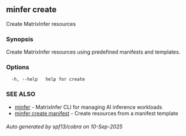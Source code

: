 ## minfer create

Create MatrixInfer resources

### Synopsis

Create MatrixInfer resources using predefined manifests and templates.

### Options

```
  -h, --help   help for create
```

### SEE ALSO

* [minfer](minfer.md)	 - MatrixInfer CLI for managing AI inference workloads
* [minfer create manifest](minfer_create_manifest.md)	 - Create resources from a manifest template

###### Auto generated by spf13/cobra on 10-Sep-2025
